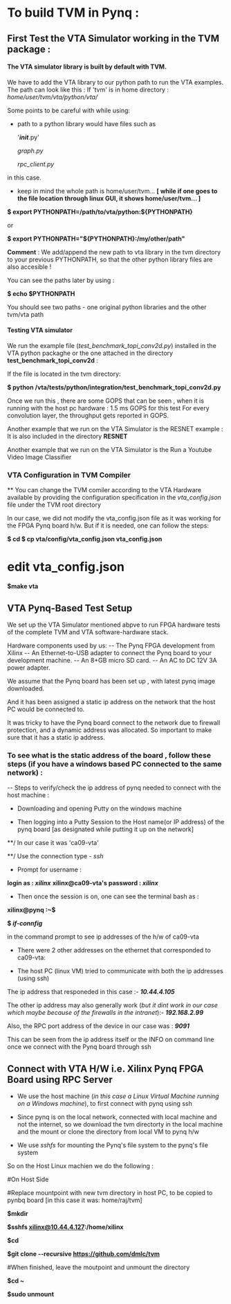 
# To build TVM in Pynq :



## First Test the VTA Simulator working in the TVM package :


#### The VTA simulator library is built by default with TVM. 

We have to add the VTA library to our python path to run the VTA examples. The path can look like this :
If 'tvm' is in home directory :
*home/user/tvm/vta/python/vta/*

Some points to be careful with while using:

* path to a python library would have files such as 

    '___init___.py' 
    
    *graph.py*
    
    *rpc_client.py*

in this case.

* keep in mind the whole path is home/user/tvm... **[ while if one goes to the file location through linux GUI, it shows home/user/tvm... ]**

__$ export PYTHONPATH=/path/to/vta/python:${PYTHONPATH}__

or 

__$ export PYTHONPATH="${PYTHONPATH}:/my/other/path"__


__Comment__ : We add/append the new path to vta library in the tvm directory to your previous PYTHONPATH, so that the other python library files are also accesible !

You can see the paths later by using :

__$ echo $PYTHONPATH__

You should see two paths - one original python libraries and the other tvm/vta path

#### Testing VTA simulator

We run the example file (*test_benchmark_topi_conv2d.py*) installed in the VTA python packaghe or the one attached in the directory **test_benchmark_topi_conv2d** :

If the file is located in the tvm directory:

__$ python <tvm root>/vta/tests/python/integration/test_benchmark_topi_conv2d.py__
   
Once we run this , there are some GOPS that can be seen , when it is running with the host pc hardware : 1.5 ms GOPS for this test
For every convolution layer, the throughput gets reported in GOPS. 

Another example that we run on the VTA Simulator is the RESNET example :
It is also included in the directory **RESNET**

Another example that we run on the VTA Simulator is the Run a Youtube Video Image Classifier


### VTA Configuration in TVM Compiler 

** You can change the TVM comiler according to the VTA Hardware available by providing the configuration specification in the *vta_config.json* file under the TVM root directory

In our case, we did not modify the vta_config.json file as it was working for the FPGA Pynq board h/w.
But if it is needed, one can follow the steps:

__$ cd <tvm root>__
__$ cp vta/config/vta_config.json vta_config.json__
# edit vta_config.json
__$make vta__

## VTA Pynq-Based Test Setup

We set up the VTA Simulator mentioned abpve to run FPGA hardware tests of the complete TVM and VTA software-hardware stack. 

Hardware components used by us:
-- The Pynq FPGA development from Xilinx
-- An Ethernet-to-USB adapter to connect the Pynq board to your development machine.
-- An 8+GB micro SD card.
-- An AC to DC 12V 3A power adapter.

We assume that the Pynq board has been set up , with latest pynq image downloaded.

And it has been assigned a static ip address on the network that the host PC would be connected to.

It was tricky to have the Pynq board connect to the network due to firewall protection, and a dynamic address was allocated.
So important to make sure that it has a static ip address.


### To see what is the static address of the board , follow these steps (if you have a windows based PC connected to the same network) :

-- Steps to verify/check the ip address of pynq needed to connect with the host machine :

* Downloading and opening Putty on the windows machine

* Then logging into a Putty Session to the Host name(or IP address) of the pynq board [as designated while putting it up on the network]

**/ In our case it was 'ca09-vta' 

**/ Use the connection type - *ssh*

* Prompt for username :

__login as : *xilinx*__
__xilinx@ca09-vta's password : *xilinx*__

* Then once the session is on, one can see the terminal bash as :

__xilinx@pynq :~$__

__$ *if-connfig*__

in the command prompt to see ip addresses of the h/w of ca09-vta

* There were 2 other addresses on the ethernet that corresponded to ca09-vta:

* The host PC (linux VM) tried to communicate with both the ip addresses (using ssh)

The ip address that responeded in this case :- __*10.44.4.105*__

The other ip address may also generally work (*but it dint work in our case which maybe because of the firewalls in the intranet*):- __*192.168.2.99*__

Also, the RPC port address of the device in our case was : __*9091*__

This can be seen from the ip address itself or the INFO on command line once we connect with the Pynq board through ssh  

## Connect with VTA H/W i.e. Xilinx Pynq FPGA Board using RPC Server

*  We use the host machine (*in this case a Linux Virtual Machine running on a Windows machine*), to first connect with pynq using ssh

*  Since pynq is on the local network, connected with local machine and not the internet, so we download the tvm directorty in the local machine and the mount or clone the directory from local VM to pynq h/w

* We use *sshfs* for mounting the Pynq's file system to the pynq's file system

So on the Host Linux machien we do the following :

#On Host Side

#Replace mountpoint with new tvm directory in host PC, to be copied to pynbq board [in this case it was: home/raj/tvm]

__$mkdir <mountpoint>__
    
__$sshfs xilinx@10.44.4.127:/home/xilinx <mountpoint>__
    
__$cd <mountpoint>__
    
__$git clone --recursive https://github.com/dmlc/tvm__

#When finished, leave the moutpoint and unmount the directory

__$cd ~__

__$sudo unmount <mountpoint>__
    






































